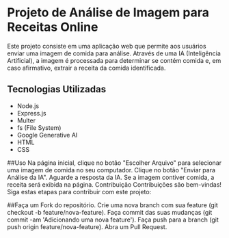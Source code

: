 # Projeto de Análise de Imagem para Receitas Online

Este projeto consiste em uma aplicação web que permite aos usuários enviar uma imagem de comida para análise. Através de uma IA (Inteligência Artificial), a imagem é processada para determinar se contém comida e, em caso afirmativo, extrair a receita da comida identificada.

## Tecnologias Utilizadas

- Node.js
- Express.js
- Multer
- fs (File System)
- Google Generative AI
- HTML
- CSS

##Uso
Na página inicial, clique no botão "Escolher Arquivo" para selecionar uma imagem de comida no seu computador.
Clique no botão "Enviar para Análise da IA".
Aguarde a resposta da IA. Se a imagem contiver comida, a receita será exibida na página.
Contribuição
Contribuições são bem-vindas! Siga estas etapas para contribuir com este projeto:

##Faça um Fork do repositório.
Crie uma nova branch com sua feature (git checkout -b feature/nova-feature).
Faça commit das suas mudanças (git commit -am 'Adicionando uma nova feature').
Faça push para a branch (git push origin feature/nova-feature).
Abra um Pull Request.
